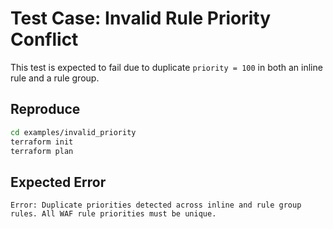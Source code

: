 # Test Case: Invalid Rule Priority Conflict

This test is expected to fail due to duplicate `priority = 100` in both an inline rule and a rule group.

## Reproduce

```bash
cd examples/invalid_priority
terraform init
terraform plan
```

## Expected Error

```
Error: Duplicate priorities detected across inline and rule group rules. All WAF rule priorities must be unique.
```